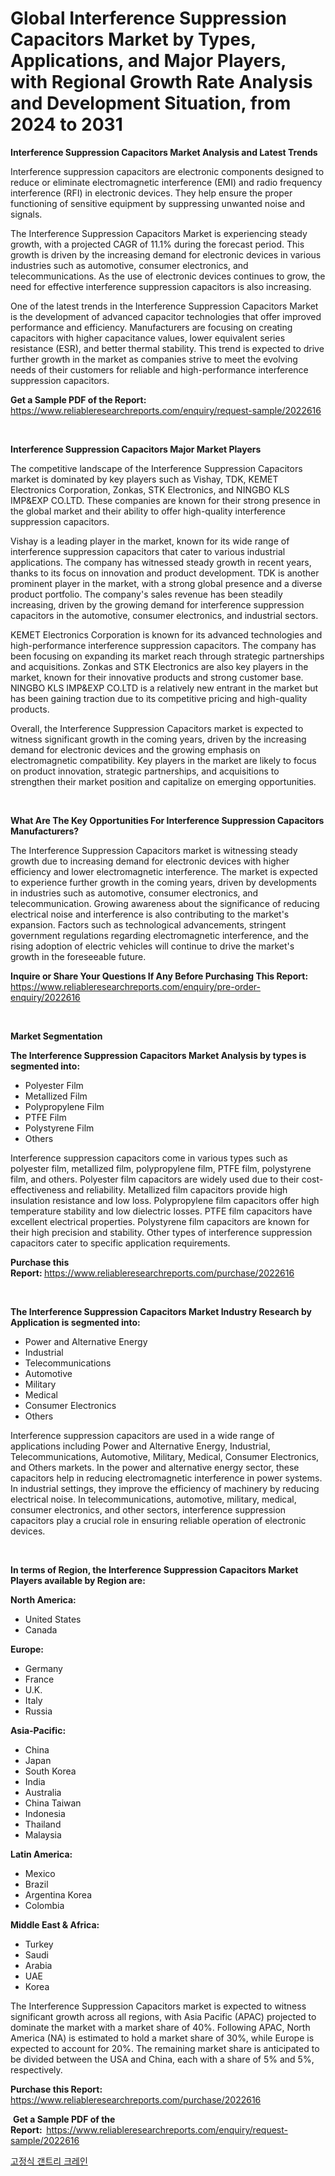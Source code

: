 <p><h1>Global Interference Suppression Capacitors Market by Types, Applications, and Major Players, with Regional Growth Rate Analysis and Development Situation, from 2024 to 2031</h1></p><p><strong>Interference Suppression Capacitors Market Analysis and Latest Trends</strong></p>
<p><p>Interference suppression capacitors are electronic components designed to reduce or eliminate electromagnetic interference (EMI) and radio frequency interference (RFI) in electronic devices. They help ensure the proper functioning of sensitive equipment by suppressing unwanted noise and signals.</p><p>The Interference Suppression Capacitors Market is experiencing steady growth, with a projected CAGR of 11.1% during the forecast period. This growth is driven by the increasing demand for electronic devices in various industries such as automotive, consumer electronics, and telecommunications. As the use of electronic devices continues to grow, the need for effective interference suppression capacitors is also increasing.</p><p>One of the latest trends in the Interference Suppression Capacitors Market is the development of advanced capacitor technologies that offer improved performance and efficiency. Manufacturers are focusing on creating capacitors with higher capacitance values, lower equivalent series resistance (ESR), and better thermal stability. This trend is expected to drive further growth in the market as companies strive to meet the evolving needs of their customers for reliable and high-performance interference suppression capacitors.</p></p>
<p><strong>Get a Sample PDF of the Report:&nbsp;</strong> <a href="https://www.reliableresearchreports.com/enquiry/request-sample/2022616">https://www.reliableresearchreports.com/enquiry/request-sample/2022616</a></p>
<p>&nbsp;</p>
<p><strong>Interference Suppression Capacitors Major Market Players</strong></p>
<p><p>The competitive landscape of the Interference Suppression Capacitors market is dominated by key players such as Vishay, TDK, KEMET Electronics Corporation, Zonkas, STK Electronics, and NINGBO KLS IMP&EXP CO.LTD. These companies are known for their strong presence in the global market and their ability to offer high-quality interference suppression capacitors.</p><p>Vishay is a leading player in the market, known for its wide range of interference suppression capacitors that cater to various industrial applications. The company has witnessed steady growth in recent years, thanks to its focus on innovation and product development. TDK is another prominent player in the market, with a strong global presence and a diverse product portfolio. The company's sales revenue has been steadily increasing, driven by the growing demand for interference suppression capacitors in the automotive, consumer electronics, and industrial sectors.</p><p>KEMET Electronics Corporation is known for its advanced technologies and high-performance interference suppression capacitors. The company has been focusing on expanding its market reach through strategic partnerships and acquisitions. Zonkas and STK Electronics are also key players in the market, known for their innovative products and strong customer base. NINGBO KLS IMP&EXP CO.LTD is a relatively new entrant in the market but has been gaining traction due to its competitive pricing and high-quality products.</p><p>Overall, the Interference Suppression Capacitors market is expected to witness significant growth in the coming years, driven by the increasing demand for electronic devices and the growing emphasis on electromagnetic compatibility. Key players in the market are likely to focus on product innovation, strategic partnerships, and acquisitions to strengthen their market position and capitalize on emerging opportunities.</p></p>
<p>&nbsp;</p>
<p><strong>What Are The Key Opportunities For Interference Suppression Capacitors Manufacturers?</strong></p>
<p><p>The Interference Suppression Capacitors market is witnessing steady growth due to increasing demand for electronic devices with higher efficiency and lower electromagnetic interference. The market is expected to experience further growth in the coming years, driven by developments in industries such as automotive, consumer electronics, and telecommunication. Growing awareness about the significance of reducing electrical noise and interference is also contributing to the market's expansion. Factors such as technological advancements, stringent government regulations regarding electromagnetic interference, and the rising adoption of electric vehicles will continue to drive the market's growth in the foreseeable future.</p></p>
<p><strong>Inquire or Share Your Questions If Any Before Purchasing This Report:</strong> <a href="https://www.reliableresearchreports.com/enquiry/pre-order-enquiry/2022616">https://www.reliableresearchreports.com/enquiry/pre-order-enquiry/2022616</a></p>
<p>&nbsp;</p>
<p><strong>Market Segmentation</strong></p>
<p><strong>The Interference Suppression Capacitors Market Analysis by types is segmented into:</strong></p>
<p><ul><li>Polyester Film</li><li>Metallized Film</li><li>Polypropylene Film</li><li>PTFE Film</li><li>Polystyrene Film</li><li>Others</li></ul></p>
<p><p>Interference suppression capacitors come in various types such as polyester film, metallized film, polypropylene film, PTFE film, polystyrene film, and others. Polyester film capacitors are widely used due to their cost-effectiveness and reliability. Metallized film capacitors provide high insulation resistance and low loss. Polypropylene film capacitors offer high temperature stability and low dielectric losses. PTFE film capacitors have excellent electrical properties. Polystyrene film capacitors are known for their high precision and stability. Other types of interference suppression capacitors cater to specific application requirements.</p></p>
<p><strong>Purchase this Report:&nbsp;</strong><a href="https://www.reliableresearchreports.com/purchase/2022616">https://www.reliableresearchreports.com/purchase/2022616</a></p>
<p>&nbsp;</p>
<p><strong>The Interference Suppression Capacitors Market Industry Research by Application is segmented into:</strong></p>
<p><ul><li>Power and Alternative Energy</li><li>Industrial</li><li>Telecommunications</li><li>Automotive</li><li>Military</li><li>Medical</li><li>Consumer Electronics</li><li>Others</li></ul></p>
<p><p>Interference suppression capacitors are used in a wide range of applications including Power and Alternative Energy, Industrial, Telecommunications, Automotive, Military, Medical, Consumer Electronics, and Others markets. In the power and alternative energy sector, these capacitors help in reducing electromagnetic interference in power systems. In industrial settings, they improve the efficiency of machinery by reducing electrical noise. In telecommunications, automotive, military, medical, consumer electronics, and other sectors, interference suppression capacitors play a crucial role in ensuring reliable operation of electronic devices.</p></p>
<p>&nbsp;</p>
<p><strong>In terms of Region, the Interference Suppression Capacitors Market Players available by Region are:</strong></p>
<p>
    <p> <strong> North America: </strong>
        <ul>
            <li>United States</li>
            <li>Canada</li>
        </ul>
        </p> 
    <p> <strong> Europe: </strong>
        <ul>
            <li>Germany</li>
            <li>France</li>
            <li>U.K.</li>
            <li>Italy</li>
            <li>Russia</li>
        </ul>
        </p> 
    <p> <strong> Asia-Pacific: </strong>
        <ul>
            <li>China</li>
            <li>Japan</li>
            <li>South Korea</li>
            <li>India</li>
            <li>Australia</li>
            <li>China Taiwan</li>
            <li>Indonesia</li>
            <li>Thailand</li>
            <li>Malaysia</li>
        </ul>
        </p> 
    <p> <strong> Latin America: </strong>
        <ul>
            <li>Mexico</li>
            <li>Brazil</li>
            <li>Argentina Korea</li>
            <li>Colombia</li>
        </ul>
        </p> 
    <p> <strong> Middle East & Africa: </strong>
        <ul>
            <li>Turkey</li>
            <li>Saudi</li>
            <li>Arabia</li>
            <li>UAE</li>
            <li>Korea</li>
        </ul>
    </p>
    </p>
<p><p>The Interference Suppression Capacitors market is expected to witness significant growth across all regions, with Asia Pacific (APAC) projected to dominate the market with a market share of 40%. Following APAC, North America (NA) is estimated to hold a market share of 30%, while Europe is expected to account for 20%. The remaining market share is anticipated to be divided between the USA and China, each with a share of 5% and 5%, respectively.</p></p>
<p><strong>Purchase this Report: </strong><a href="https://www.reliableresearchreports.com/purchase/2022616">https://www.reliableresearchreports.com/purchase/2022616</a></p>
<p>&nbsp;<strong>Get a Sample PDF of the Report:&nbsp;&nbsp;</strong><a href="https://www.reliableresearchreports.com/enquiry/request-sample/2022616">https://www.reliableresearchreports.com/enquiry/request-sample/2022616</a></p>
<p><strong></strong></p>
<p><p><a href="https://github.com/lzrvbyqzftro57/Market-Research-Report-List-1/blob/main/564041510327.md">고정식 갠트리 크레인</a></p></p>